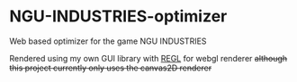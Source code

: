 # NGU-INDUSTRIES-optimizer
Web based optimizer for the game NGU INDUSTRIES

Rendered using my own GUI library with [REGL](https://github.com/regl-project/regl) for webgl renderer
~~although this project currently only uses the canvas2D renderer~~
